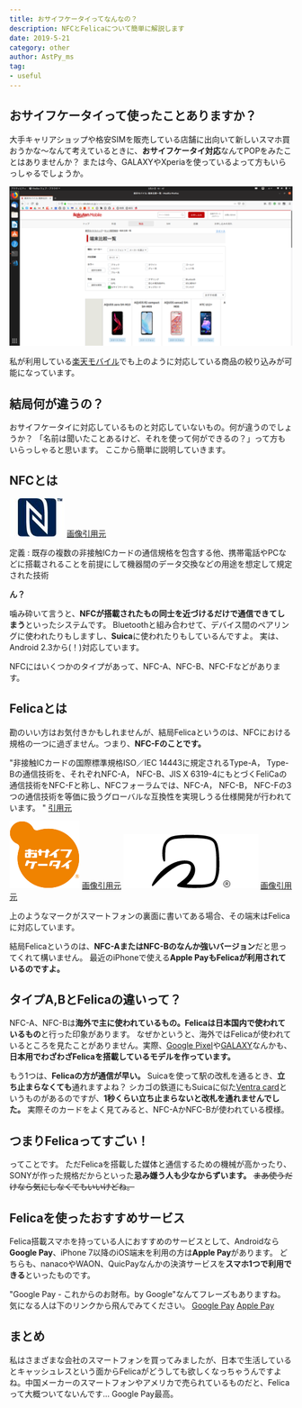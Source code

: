 ```yaml
---
title: おサイフケータイってなんなの？
description: NFCとFelicaについて簡単に解説します
date: 2019-5-21
category: other
author: AstPy_ms
tag:
- useful
---
```


## おサイフケータイって使ったことありますか？

大手キャリアショップや格安SIMを販売している店舗に出向いて新しいスマホ買おうかな〜なんて考えているときに、**おサイフケータイ対応**なんてPOPをみたことはありませんか？
または今、GALAXYやXperiaを使っているよって方もいらっしゃるでしょうか。

![](../.vuepress/public/imgs/felica1.png)

私が利用している[楽天モバイル](https://mobile.rakuten.co.jp/product/spec/)でも上のように対応している商品の絞り込みが可能になっています。

## 結局何が違うの？

おサイフケータイに対応しているものと対応していないもの。何が違うのでしょうか？
「名前は聞いたことあるけど、それを使って何ができるの？」って方もいらっしゃると思います。
ここから簡単に説明していきます。

## NFCとは

![](../.vuepress/public/imgs/felica2.jpg)
[画像引用元](https://www.sony.co.jp/Products/felica/NFC/)

定義 : 既存の複数の非接触ICカードの通信規格を包含する他、携帯電話やPCなどに搭載されることを前提にして機器間のデータ交換などの用途を想定して規定された技術

**ん？**

噛み砕いて言うと、**NFCが搭載されたもの同士を近づけるだけで通信できてしまう**といったシステムです。
Bluetoothと組み合わせて、デバイス間のペアリングに使われたりもしますし、**Suica**に使われたりもしているんですよ。
実は、Android 2.3から(！)対応しています。

NFCにはいくつかのタイプがあって、NFC-A、NFC-B、NFC-Fなどがあります。

## Felicaとは

勘のいい方はお気付きかもしれませんが、結局Felicaというのは、NFCにおける規格の一つに過ぎません。つまり、**NFC-Fのことです。**

"非接触ICカードの国際標準規格ISO／IEC 14443に規定されるType-A， Type-Bの通信技術を、それぞれNFC-A， NFC-B、JIS X 6319-4にもとづくFeliCaの通信技術をNFC-Fと称し、NFCフォーラムでは、NFC-A， NFC-B， NFC-Fの3つの通信技術を等価に扱うグローバルな互換性を実現しうる仕様開発が行われています。 "
[引用元](https://www.sony.co.jp/Products/felica/NFC/)

![](../.vuepress/public/imgs/felica3.png)
[画像引用元](https://www.softbank.jp/mobile/service/osaifu-keitai/)
![](../.vuepress/public/imgs/felica4.png)
[画像引用元](https://www.felicanetworks.co.jp/contact/brand.html)

上のようなマークがスマートフォンの裏面に書いてある場合、その端末はFelicaに対応しています。

結局Felicaというのは、**NFC-AまたはNFC-Bのなんか強いバージョン**だと思ってくれて構いません。
最近のiPhoneで使える**Apple PayもFelicaが利用されているのですよ。**

## タイプA,BとFelicaの違いって？

NFC-A、NFC-Bは**海外で主に使われているもの。**Felicaは**日本国内で使われているもの**と行った印象があります。
なぜかというと、海外ではFelicaが使われているところを見たことがありません。実際、[Google Pixel](https://store.google.com/jp/product/pixel_3)や[GALAXY](https://www.galaxymobile.jp/)なんかも、**日本用でわざわざFelicaを搭載しているモデルを作っています。**

もう1つは、**Felicaの方が通信が早い。** Suicaを使って駅の改札を通るとき、**立ち止まらなくても**通れますよね？ シカゴの鉄道にもSuicaに似た[Ventra card](https://www.ventrachicago.com/)というものがあるのですが、**1秒くらい立ち止まらないと改札を通れませんでした。**
実際そのカードをよく見てみると、NFC-AかNFC-Bが使われている模様。

## つまりFelicaってすごい！
ってことです。
ただFelicaを搭載した媒体と通信するための機械が高かったり、SONYが作った規格だからといった**忌み嫌う人も少なからずいます。**
~~まあ使うだけなら気にしなくてもいいけどね。~~

## Felicaを使ったおすすめサービス

Felica搭載スマホを持っている人におすすめのサービスとして、Androidなら**Google Pay**、iPhone 7以降のiOS端末を利用の方は**Apple Pay**があります。
どちらも、nanacoやWAON、QuicPayなんかの決済サービスを**スマホ1つで利用できる**といったものです。

"Google Pay - これからのお財布。by Google"なんてフレーズもありますね。気になる人は下のリンクから飛んでみてください。
[Google Pay](https://pay.google.com/intl/ja_jp/about/)  [Apple Pay](https://www.apple.com/jp/apple-pay/)

## まとめ
私はさまざまな会社のスマートフォンを買ってみましたが、日本で生活しているとキャッシュレスという面からFelicaがどうしても欲しくなっちゃうんですよね。中国メーカーのスマートフォンやアメリカで売られているものだと、Felicaって大概ついてないんです... Google Pay最高。